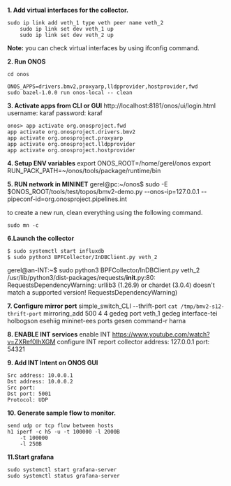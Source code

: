 **1. Add virtual interfaces for the collector.**

	sudo ip link add veth_1 type veth peer name veth_2
        sudo ip link set dev veth_1 up 
        sudo ip link set dev veth_2 up

 **Note:** you can check virtual interfaces by using ifconfig command. 



**2. Run ONOS**

	cd onos

	ONOS_APPS=drivers.bmv2,proxyarp,lldpprovider,hostprovider,fwd 
	sudo bazel-1.0.0 run onos-local -- clean 


**3. Activate apps from CLI or GUI**
	http://localhost:8181/onos/ui/login.html
	username: karaf
	password: karaf

	onos> app activate org.onosproject.fwd 
	app activate org.onosproject.drivers.bmv2
	app activate org.onosproject.proxyarp
	app activate org.onosproject.lldpprovider
	app activate org.onosproject.hostprovider

**4. Setup ENV variables**
	export ONOS_ROOT=/home/gerel/onos
	export RUN_PACK_PATH=~/onos/tools/package/runtime/bin

 
 

**5. RUN network in MININET** 
	gerel@pc:~/onos$ sudo -E $ONOS_ROOT/tools/test/topos/bmv2-demo.py --onos-ip=127.0.0.1 --pipeconf-id=org.onosproject.pipelines.int
	
  to create a new run, clean everything using the following command. 
  
	sudo mn -c


**6.Launch the collector**

	$ sudo systemctl start influxdb
	$ sudo python3 BPFCollector/InDBClient.py veth_2

gerel@an-INT:~$ sudo python3 BPFCollector/InDBClient.py veth_2
/usr/lib/python3/dist-packages/requests/__init__.py:80: RequestsDependencyWarning: urllib3 (1.26.9) or chardet (3.0.4) doesn't match a supported version!
  RequestsDependencyWarning)


**7. Configure mirror port**
	simple_switch_CLI --thrift-port `cat /tmp/bmv2-s12-thrift-port`
	mirroring_add 500 4
		4 gedeg port veth_1 gedeg interface-tei holbogson esehiig mininet-ees ports gesen command-r harna

**8. ENABLE INT services**
	enable INT
	https://www.youtube.com/watch?v=ZXRef0IhXGM
	configure INT report collector
		address: 127.0.0.1 
		port: 54321
		

**9. Add INT Intent on ONOS GUI**

	Src address: 10.0.0.1
	Dst address: 10.0.0.2
	Src port: 
	Dst port: 5001 
	Protocol: UDP

**10. Generate sample flow to monitor.**

	send udp or tcp flow between hosts
	h1 iperf -c h5 -u -t 100000 -l 2000B
		-t 100000
		-l 250B


**11.Start grafana**

        
	sudo systemctl start grafana-server
	sudo systemctl status grafana-server
